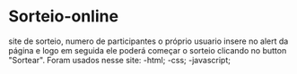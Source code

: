 # Sorteio-online

site de sorteio, numero de participantes o próprio usuario insere no alert da página e logo em seguida ele poderá começar o sorteio clicando no button "Sortear".
Foram usados nesse site:
-html;
-css;
-javascript;
